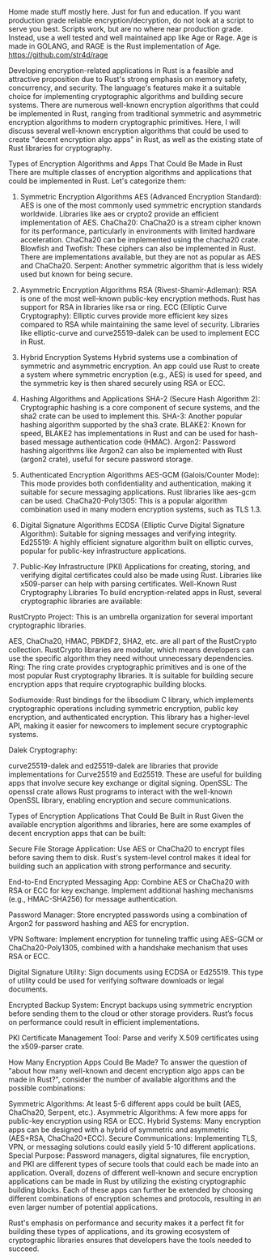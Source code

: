 


Home made stuff mostly here. Just for fun and education. If you want production grade reliable encryption/decryption, do not look at a script to serve you best. Scripts work, but are no where near production grade. Instead, use a well tested and well  maintained app like Age or Rage. Age is made in GOLANG, and RAGE is the Rust implementation of Age.  https://github.com/str4d/rage 




Developing encryption-related applications in Rust is a feasible and attractive proposition due to Rust's strong emphasis on memory safety, concurrency, and security. The language's features make it a suitable choice for implementing cryptographic algorithms and building secure systems. There are numerous well-known encryption algorithms that could be implemented in Rust, ranging from traditional symmetric and asymmetric encryption algorithms to modern cryptographic primitives. Here, I will discuss several well-known encryption algorithms that could be used to create "decent encryption algo apps" in Rust, as well as the existing state of Rust libraries for cryptography.

Types of Encryption Algorithms and Apps That Could Be Made in Rust
There are multiple classes of encryption algorithms and applications that could be implemented in Rust. Let's categorize them:

1. Symmetric Encryption Algorithms
AES (Advanced Encryption Standard): AES is one of the most commonly used symmetric encryption standards worldwide. Libraries like aes or crypto2 provide an efficient implementation of AES.
ChaCha20: ChaCha20 is a stream cipher known for its performance, particularly in environments with limited hardware acceleration. ChaCha20 can be implemented using the chacha20 crate.
Blowfish and Twofish: These ciphers can also be implemented in Rust. There are implementations available, but they are not as popular as AES and ChaCha20.
Serpent: Another symmetric algorithm that is less widely used but known for being secure.
2. Asymmetric Encryption Algorithms
RSA (Rivest-Shamir-Adleman): RSA is one of the most well-known public-key encryption methods. Rust has support for RSA in libraries like rsa or ring.
ECC (Elliptic Curve Cryptography): Elliptic curves provide more efficient key sizes compared to RSA while maintaining the same level of security. Libraries like elliptic-curve and curve25519-dalek can be used to implement ECC in Rust.
3. Hybrid Encryption Systems
Hybrid systems use a combination of symmetric and asymmetric encryption. An app could use Rust to create a system where symmetric encryption (e.g., AES) is used for speed, and the symmetric key is then shared securely using RSA or ECC.

4. Hashing Algorithms and Applications
SHA-2 (Secure Hash Algorithm 2): Cryptographic hashing is a core component of secure systems, and the sha2 crate can be used to implement this.
SHA-3: Another popular hashing algorithm supported by the sha3 crate.
BLAKE2: Known for speed, BLAKE2 has implementations in Rust and can be used for hash-based message authentication code (HMAC).
Argon2: Password hashing algorithms like Argon2 can also be implemented with Rust (argon2 crate), useful for secure password storage.
5. Authenticated Encryption Algorithms
AES-GCM (Galois/Counter Mode): This mode provides both confidentiality and authentication, making it suitable for secure messaging applications. Rust libraries like aes-gcm can be used.
ChaCha20-Poly1305: This is a popular algorithm combination used in many modern encryption systems, such as TLS 1.3.
6. Digital Signature Algorithms
ECDSA (Elliptic Curve Digital Signature Algorithm): Suitable for signing messages and verifying integrity.
Ed25519: A highly efficient signature algorithm built on elliptic curves, popular for public-key infrastructure applications.
7. Public-Key Infrastructure (PKI)
Applications for creating, storing, and verifying digital certificates could also be made using Rust. Libraries like x509-parser can help with parsing certificates.
Well-Known Rust Cryptography Libraries
To build encryption-related apps in Rust, several cryptographic libraries are available:

RustCrypto Project: This is an umbrella organization for several important cryptographic libraries.

AES, ChaCha20, HMAC, PBKDF2, SHA2, etc. are all part of the RustCrypto collection.
RustCrypto libraries are modular, which means developers can use the specific algorithm they need without unnecessary dependencies.
Ring: The ring crate provides cryptographic primitives and is one of the most popular Rust cryptography libraries. It is suitable for building secure encryption apps that require cryptographic building blocks.

Sodiumoxide: Rust bindings for the libsodium C library, which implements cryptographic operations including symmetric encryption, public key encryption, and authenticated encryption. This library has a higher-level API, making it easier for newcomers to implement secure cryptographic systems.

Dalek Cryptography:

curve25519-dalek and ed25519-dalek are libraries that provide implementations for Curve25519 and Ed25519.
These are useful for building apps that involve secure key exchange or digital signing.
OpenSSL: The openssl crate allows Rust programs to interact with the well-known OpenSSL library, enabling encryption and secure communications.

Types of Encryption Applications That Could Be Built in Rust
Given the available encryption algorithms and libraries, here are some examples of decent encryption apps that can be built:

Secure File Storage Application: Use AES or ChaCha20 to encrypt files before saving them to disk. Rust's system-level control makes it ideal for building such an application with strong performance and security.

End-to-End Encrypted Messaging App: Combine AES or ChaCha20 with RSA or ECC for key exchange. Implement additional hashing mechanisms (e.g., HMAC-SHA256) for message authentication.

Password Manager: Store encrypted passwords using a combination of Argon2 for password hashing and AES for encryption.

VPN Software: Implement encryption for tunneling traffic using AES-GCM or ChaCha20-Poly1305, combined with a handshake mechanism that uses RSA or ECC.

Digital Signature Utility: Sign documents using ECDSA or Ed25519. This type of utility could be used for verifying software downloads or legal documents.

Encrypted Backup System: Encrypt backups using symmetric encryption before sending them to the cloud or other storage providers. Rust’s focus on performance could result in efficient implementations.

PKI Certificate Management Tool: Parse and verify X.509 certificates using the x509-parser crate.

How Many Encryption Apps Could Be Made?
To answer the question of "about how many well-known and decent encryption algo apps can be made in Rust?", consider the number of available algorithms and the possible combinations:

Symmetric Algorithms: At least 5-6 different apps could be built (AES, ChaCha20, Serpent, etc.).
Asymmetric Algorithms: A few more apps for public-key encryption using RSA or ECC.
Hybrid Systems: Many encryption apps can be designed with a hybrid of symmetric and asymmetric (AES+RSA, ChaCha20+ECC).
Secure Communications: Implementing TLS, VPN, or messaging solutions could easily yield 5-10 different applications.
Special Purpose: Password managers, digital signatures, file encryption, and PKI are different types of secure tools that could each be made into an application.
Overall, dozens of different well-known and secure encryption applications can be made in Rust by utilizing the existing cryptographic building blocks. Each of these apps can further be extended by choosing different combinations of encryption schemes and protocols, resulting in an even larger number of potential applications.

Rust's emphasis on performance and security makes it a perfect fit for building these types of applications, and its growing ecosystem of cryptographic libraries ensures that developers have the tools needed to succeed.



